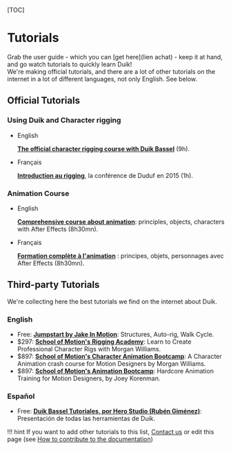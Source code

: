 [TOC]

# Tutorials

Grab the user guide - which you can [get here](lien achat) - keep it at hand, and go watch tutorials to quickly learn Duik!  
We're making official tutorials, and there are a lot of other tutorials on the internet in a lot of different languages, not only English. See below.  

## Official Tutorials

### Using Duik and Character rigging

- English

    [**The official character rigging course with Duik Bassel**](https://en.tuto.com/after-effects/the-official-character-rigging-course-with-duik-bassel-after-effects,115371.html?cc=vyKT3i) (9h).

- Français

    [**Introduction au rigging**](https://en.tuto.com/after-effects/the-official-character-rigging-course-with-duik-bassel-after-effects,115371.html?cc=vyKT3i), la conférence de Duduf en 2015 (1h).

### Animation Course

- English

    [**Comprehensive course about animation**](https://en.tuto.com/after-effects/comprehensive-animation-course-principles-objects-characters-after-effects,112561.html?cc=vyKT3i): principles, objects, characters with After Effects (8h30mn).

- Français

    [**Formation complète à l'animation**](https://fr.tuto.com/after-effects/after-effects-formation-complete-a-l-animation-principes-objets-personnages-after-effects,93551.html?cc=vyKT3i) : principes, objets, personnages avec After Effects (8h30mn).

## Third-party Tutorials

We're collecting here the best tutorials we find on the internet about Duik.

### English

- Free: [**Jumpstart by Jake In Motion**](https://www.youtube.com/watch?v=i63vPXJ00r0): Structures, Auto-rig, Walk Cycle.
- $297: [**School of Motion's Rigging Academy**](https://www.schoolofmotion.com/rigging-academy?ref_id=duduf): Learn to Create Professional Character Rigs with Morgan Williams.
- $897: [**School of Motion's Character Animation Bootcamp**](https://www.schoolofmotion.com/character-animation-bootcamp?ref_id=duduf): A Character Animation crash course for Motion Designers by Morgan Williams.
- $897: [**School of Motion's Animation Bootcamp**](https://www.schoolofmotion.com/animation-bootcamp?ref_id=duduf): Hardcore Animation Training for Motion Designers, by Joey Korenman.

### Español

- Free: [**Duik Bassel Tutoriales, por Hero Studio (Rubén Giménez)**](https://www.youtube.com/playlist?list=PLqgjVVKs3VV6QJiwybvMZarWo1cUS-RiV): Presentación de todas las herramientas de Duik.

!!! hint
    If you want to add other tutorials to this list, [Contact us](../../../contact) or edit this page (see [How to contribute to the documentation](../../../contribute))
